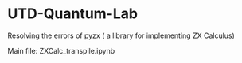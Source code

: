 # UTD-Quantum-Lab
Resolving the errors of pyzx ( a library for implementing ZX Calculus)

Main file: ZXCalc_transpile.ipynb
